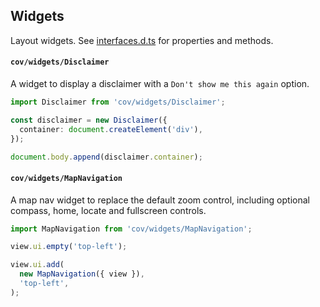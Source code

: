 ## Widgets

Layout widgets. See [interfaces.d.ts](./../interfaces.d.ts) for properties and methods.

#### `cov/widgets/Disclaimer`

A widget to display a disclaimer with a `Don't show me this again` option.

```typescript
import Disclaimer from 'cov/widgets/Disclaimer';

const disclaimer = new Disclaimer({
  container: document.createElement('div'),
});

document.body.append(disclaimer.container);
```

#### `cov/widgets/MapNavigation`

A map nav widget to replace the default zoom control, including optional compass, home, locate and fullscreen controls.

```typescript
import MapNavigation from 'cov/widgets/MapNavigation';

view.ui.empty('top-left');

view.ui.add(
  new MapNavigation({ view }),
  'top-left',
);
```
